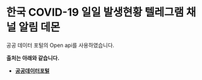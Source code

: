 한국 COVID-19 일일 발생현황 텔레그램 채널 알림 데몬
==========================

공공 데이터 포털의 Open api를 사용하였습니다.


__출처는 아래와 같습니다.__

- __[공공데이터포털](https://data.go.kr/tcs/dss/selectApiDataDetailView.do?publicDataPk=15043378)__